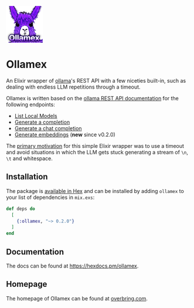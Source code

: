 <img src="./assets/ollamex_logo.png" width="100" height="100">

# Ollamex

An Elixir wrapper of [ollama](https://ollama.ai/)'s REST API with a few niceties built-in, such as dealing with endless LLM repetitions through a timeout.

Ollamex is written based on the [ollama REST API documentation](https://github.com/jmorganca/ollama/blob/main/docs/api.md) for the following endpoints:

* [List Local Models](https://github.com/jmorganca/ollama/blob/main/docs/api.md#list-local-models)
* [Generate a completion](https://github.com/jmorganca/ollama/blob/main/docs/api.md#generate-a-completion)
* [Generate a chat completion](https://github.com/jmorganca/ollama/blob/main/docs/api.md#generate-a-chat-completion)
* [Generate embeddings](https://github.com/jmorganca/ollama/blob/main/docs/api.md#generate-embeddings) (**new** since v0.2.0)

The [primary motivation](https://overbring.com/blog/2024-01-10-ollamex-ollama-api-elixir-released/) for this simple Elixir wrapper was to use a timeout and avoid situations in which the LLM gets stuck generating a stream of `\n`, `\t` and whitespace.

## Installation

The package is [available in Hex](https://hex.pm/packages/ollamex) and can be installed by adding `ollamex` to your list of dependencies in `mix.exs`:

```elixir
def deps do
  [
    {:ollamex, "~> 0.2.0"}
  ]
end
```

## Documentation 
The docs can be found at <https://hexdocs.pm/ollamex>.

## Homepage
The homepage of Ollamex can be found at [overbring.com](https://overbring.com/software/ollamex).
